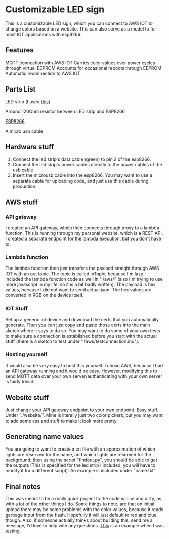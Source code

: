 # Customizable LED sign

This is a customizable LED sign, which you can connect to AWS IOT to change colors based on a website. This can also serve as a model to for most IOT applications with esp8266.

## Features

MQTT connection with AWS IOT
Carries color values over power cycles through virtual EEPROM
Accounts for occasional reboots through EEPROM
Automatic reconnection to AWS IOT

## Parts List

LED strip (I used [this](https://www.amazon.com/BTF-Lighting-Individually-Addressable-Flexible-Lighting/dp/B075T7GQRP?pd_rd_w=l56PO&pf_rd_p=7a695a6b-3610-4583-9730-4d63d22b28b7&pf_rd_r=T0101DF08KD709APP1ZP&pd_rd_r=44d72d7c-5c85-461d-a2ee-c6e673e116b3&pd_rd_wg=QhGvn&pd_rd_i=B075T7GQRP&psc=1&ref_=pd_bap_d_rp_12_t))

Around 120Ohm resistor between LED strip and ESP8266

[ESP8266](https://www.amazon.com/HiLetgo-Internet-Development-Wireless-Micropython/dp/B081CSJV2V/ref=sr_1_1_sspa?dchild=1&keywords=esp8266&qid=1613470764&sr=8-1-spons&psc=1&spLa=ZW5jcnlwdGVkUXVhbGlmaWVyPUEyMDU1Wk1ETFlaWjBVJmVuY3J5cHRlZElkPUEwNjMxMjQxMVdNMUEzQldKRkhIMCZlbmNyeXB0ZWRBZElkPUEwNTYyNjkzMU5WTEI1SjdJUTlDJndpZGdldE5hbWU9c3BfYXRmJmFjdGlvbj1jbGlja1JlZGlyZWN0JmRvTm90TG9nQ2xpY2s9dHJ1ZQ==)

A micro usb cable

## Hardware stuff
1. Connect the led strip's data cable (green) to pin 2 of the esp8266.
2. Connect the led strip's power cables directly to the power cables of the usb cable
3. Insert the microusb cable into the esp8266. You may want to use a separate cable for uploading code, and just use this cable during production.

## AWS stuff

### API gateway
I created an API gateway, which then connects through proxy to a lambda function. This is running through my personal website, which is a REST API. I created a separate endpoint for the lambda execution, but you don't have to.

### Lambda function
The lambda function then just transfers the payload straight through AWS IOT with an out topic. The topic is called inTopic, because I'm lazy. I included the lambda function code as well in "./aws/" (also I'm trying to use more javascript in my life, so it is a bit badly written). The payload is hex values, because I did not want to send actual json. The hex values are converted in RGB on the device itself.

### IOT Stuff
Set up a generic iot device and download the certs that you automatically generate. Then you can just copy and paste those certs into the main sketch where it says to do so. You may want to do some of your own tests to make sure a connection is established before you start with the actual stuff (there is a sketch to test under "./aws/testconnection.ino").

### Hosting yourself
It would also be very easy to host this yourself. I chose AWS, because I had an API gateway running and it would be easy. However, modifying this to send MQTT data over your own server/authenticating with your own server is fairly trivial.

## Website stuff
Just change your API gateway endpoint to your own endpoint. Easy stuff. Under "./website/". Mine is literally just two color pickers, but you may want to add some css and stuff to make it look more pretty.

## Generating name values
You are going to want to create a txt file with an approximation of which lights are reserved for the name, and which lights are reserved for the background, then using the script "findout.py", you should be able to get the outputs (This is specified for the led strip I included, you will have to modify it for a different script). An example is included under "name.txt".

## Final notes
This was meant to be a really quick project to the code is nice and dirty, as with a lot of the other things I do. Some things to note, are that on initial upload there may be some problems with the color values, because it reads garbage input from the flash. Hopefully it will just default to red and blue though. Also, if someone actually thinks about building this, send me a message, I'd love to help with any questions. [This](https://dxuhpsew7hntg.cloudfront.net/sign_display.mp4) is an example when I was testing.
